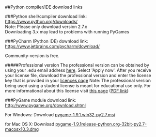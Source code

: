 ##Python compiler/IDE download links

###Python shell/compiler download link:
https://www.python.org/downloads/   
Note: Please only download version 2.7.x   
      Downloading 3.x may lead to problems with running PyGames

###PyCharm (Python IDE) download link:
https://www.jetbrains.com/pycharm/download/

Community-version is free. 

#####Professional version
The professional version can be obtained by using your .edu email address [here](https://www.jetbrains.com/student/). Select 'Apply now'. After you receive your license file, download the professional version and enter the license key that is provided in your [licences page](https://account.jetbrains.com/licenses)
Note: The professional version being used using a student license is meant for educational use only. For more informational about this license visit [this page](https://www.jetbrains.com/student/license_educational.html) ([PDF link](https://www.jetbrains.com/student/license_educational.pdf))

###PyGame module download link:
http://www.pygame.org/download.shtml

For Windows: Download [pygame-1.9.1.win32-py2.7.msi](http://pygame.org/ftp/pygame-1.9.1.win32-py2.7.msi)

for Mac OS X: Download [pygame-1.9.1release-python.org-32bit-py2.7-macosx10.3.dmg](http://pygame.org/ftp/pygame-1.9.1release-python.org-32bit-py2.7-macosx10.3.dmg) 


